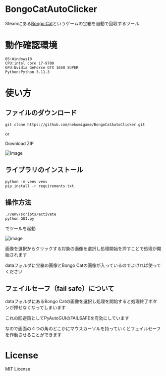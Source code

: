 # BongoCatAutoClicker
Steamにある[Bongo Cat](https://store.steampowered.com/app/3419430/Bongo_Cat/)というゲームの宝箱を自動で回収するツール
# 動作確認環境
```
OS:Windows10
CPU:intel core i7-9700
GPU:Nvidia GeForce GTX 1660 SUPER
Python:Python 3.11.3
```
# 使い方
## ファイルのダウンロード
```shell
git clone https://github.com/nekomigame/BongoCatAutoClicker.git
```
or

Download ZIP

![image](https://github.com/user-attachments/assets/664e7d69-56b8-4f49-8629-ee2b00726720)
## ライブラリのインストール
```shell
python -m venv venv
pip install -r requirements.txt
```

## 操作方法
```shell
./venv/scripts/activate
python GUI.py
```

でツールを起動

![image](https://github.com/user-attachments/assets/8137ebe5-cf1e-4e39-b8a5-08bf77d6f4fa)

画像を選択からクリックする対象の画像を選択し処理開始を押すことで処理が開始されます

dataフォルダに宝箱の画像とBongo Catの画像が入っているのでよければ使ってください
## フェイルセーフ（fail safe）について
dataフォルダにあるBongo Catの画像を選択し処理を開始すると処理終了ボタンが押せなくなってしまいます

これの回避策としてPyAutoGUIのFAILSAFEを有効にしています

なので画面の４つの角のどこかにマウスカーソルを持っていくとフェイルセーフを作動させることができます

# License
MIT License
